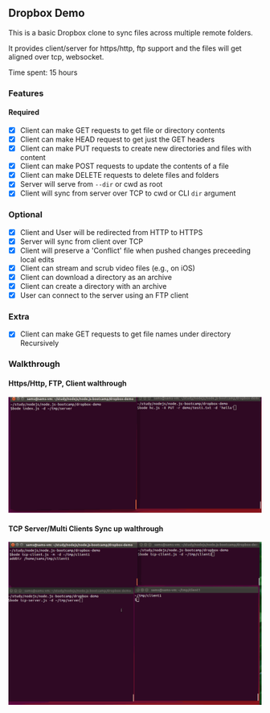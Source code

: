 ## Dropbox Demo 

This is a basic Dropbox clone to sync files across multiple remote folders.

It provides client/server for https/http, ftp support and the files will get aligned over tcp, websocket.

Time spent: 15 hours

### Features

#### Required

- [x] Client can make GET requests to get file or directory contents
- [x] Client can make HEAD request to get just the GET headers 
- [x] Client can make PUT requests to create new directories and files with content
- [x] Client can make POST requests to update the contents of a file
- [x] Client can make DELETE requests to delete files and folders
- [x] Server will serve from `--dir` or cwd as root
- [x] Client will sync from server over TCP to cwd or CLI `dir` argument

### Optional

- [x] Client and User will be redirected from HTTP to HTTPS
- [x] Server will sync from client over TCP
- [x] Client will preserve a 'Conflict' file when pushed changes preceeding local edits
- [x] Client can stream and scrub video files (e.g., on iOS)
- [x] Client can download a directory as an archive
- [x] Client can create a directory with an archive
- [x] User can connect to the server using an FTP client

### Extra

- [x] Client can make GET requests to get file names under directory Recursively


### Walkthrough

####  Https/Http, FTP, Client walthrough

![alt tag](./Scenario1.gif)

####  TCP Server/Multi Clients Sync up walthrough

![alt tag](./Scenario2.gif)


